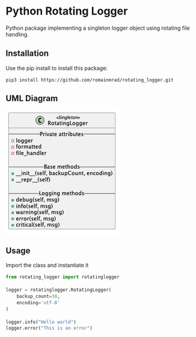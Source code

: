 # Python Rotating Logger

Python package implementing a singleton logger object using rotating
file handling. 

## Installation

Use the pip install to install this package:

```shell
pip3 install https://github.com/romainmrad/rotating_logger.git
```

## UML Diagram

![](img/uml_diagram.png)

## Usage

Import the class and instantiate it

```python
from rotating_logger import rotatinglogger

logger = rotatinglogger.RotatingLogger(
    backup_count=30,
    encoding='utf-8'
)

logger.info("Hello world")
logger.error("This is an error")
```
